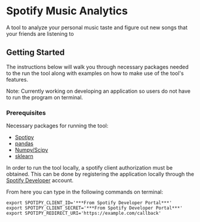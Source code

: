 # Spotify Music Analytics

A tool to analyze your personal music taste and figure out new songs that your friends are listening to

## Getting Started

The instructions below will walk you through necessary packages needed to the run the tool along with examples on how to make use of the tool's features.

Note: Currently working on developing an application so users do not have to run the program on terminal.

### Prerequisites

Necessary packages for running the tool:

* [Spotipy](https://github.com/plamere/spotipy)
* [pandas](https://pandas.pydata.org/)
* [Numpy/Scipy](https://www.scipy.org/scipylib/download.html)
* [sklearn](http://scikit-learn.org/stable/install.html)

In order to run the tool locally, a spotify client authorization must be obtained. This can be done by registering the application locally through the [Spotify Developer](https://beta.developer.spotify.com/dashboard/login) account.

From here you can type in the following commands on terminal:

```
export SPOTIPY_CLIENT_ID='***From Spotify Developer Portal***'
export SPOTIPY_CLIENT_SECRET='***From Spotify Developer Portal***'
export SPOTIPY_REDIRECT_URI='https://example.com/callback'
```


